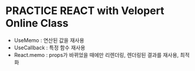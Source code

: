 # PRACTICE REACT with Velopert Online Class


- UseMemo : 연산된 값을 재사용
- UseCallback : 특정 함수 재사용
- React.memo : props가 바뀌었을 때에만 리렌더링, 렌더링된 결과를 재사용, 최적화